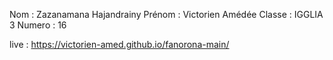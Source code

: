 Nom : Zazanamana Hajandrainy
Prénom : Victorien Amédée
Classe : IGGLIA 3
Numero : 16

live : https://victorien-amed.github.io/fanorona-main/
